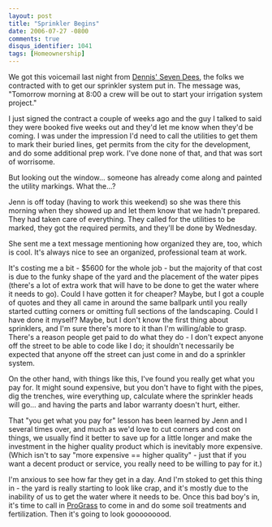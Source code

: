```yaml
---
layout: post
title: "Sprinkler Begins"
date: 2006-07-27 -0800
comments: true
disqus_identifier: 1041
tags: [Homeownership]
---
```

We got this voicemail last night from [Dennis' Seven
Dees](http://www.sevendees.com/), the folks we contracted with to get
our sprinkler system put in. The message was, "Tomorrow morning at 8:00
a crew will be out to start your irrigation system project."

 I just signed the contract a couple of weeks ago and the guy I talked
to said they were booked five weeks out and they'd let me know when
they'd be coming. I was under the impression I'd need to call the
utilities to get them to mark their buried lines, get permits from the
city for the development, and do some additional prep work. I've done
none of that, and that was sort of worrisome.

 But looking out the window... someone has already come along and
painted the utility markings. What the...?

 Jenn is off today (having to work this weekend) so she was there this
morning when they showed up and let them know that we hadn't prepared.
They had taken care of everything. They called for the utilities to be
marked, they got the required permits, and they'll be done by
Wednesday.

 She sent me a text message mentioning how organized they are, too,
which is cool. It's always nice to see an organized, professional team
at work.

 It's costing me a bit - $5600 for the whole job - but the majority of
that cost is due to the funky shape of the yard and the placement of the
water pipes (there's a lot of extra work that will have to be done to
get the water where it needs to go). Could I have gotten it for cheaper?
Maybe, but I got a couple of quotes and they all came in around the same
ballpark until you really started cutting corners or omitting full
sections of the landscaping. Could I have done it myself? Maybe, but I
don't know the first thing about sprinklers, and I'm sure there's more
to it than I'm willing/able to grasp. There's a reason people get paid
to do what they do - I don't expect anyone off the street to be able to
code like I do; it shouldn't necessarily be expected that anyone off the
street can just come in and do a sprinkler system.

 On the other hand, with things like this, I've found you really get
what you pay for. It might sound expensive, but you don't have to fight
with the pipes, dig the trenches, wire everything up, calculate where
the sprinkler heads will go... and having the parts and labor warranty
doesn't hurt, either.

 That "you get what you pay for" lesson has been learned by Jenn and I
several times over, and much as we'd love to cut corners and cost on
things, we usually find it better to save up for a little longer and
make the investment in the higher quality product which is inevitably
more expensive. (Which isn't to say "more expensive == higher quality" -
just that if you want a decent product or service, you really need to be
willing to pay for it.)

 I'm anxious to see how far they get in a day. And I'm stoked to get
this thing in - the yard is really starting to look like crap, and it's
mostly due to the inability of us to get the water where it needs to be.
Once this bad boy's in, it's time to call in
[ProGrass](http://www.prograss.com/) to come in and do some soil
treatments and fertilization. Then it's going to look gooooooood.
